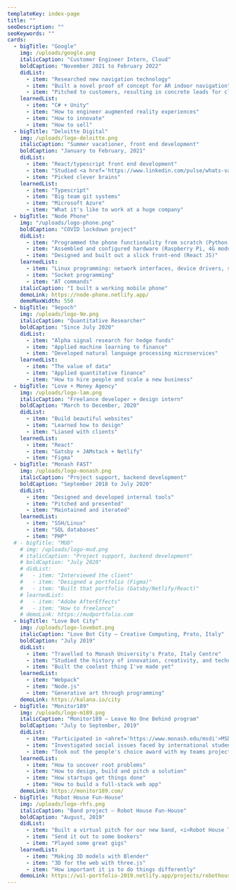 ```yaml
---
templateKey: index-page
title: ""
seoDescription: ""
seoKeywords: ""
cards:
  - bigTitle: "Google"
    img: /uploads/google.png
    italicCaption: "Customer Engineer Intern, Cloud"
    boldCaption: "November 2021 to February 2022"
    didList:
      - item: "Researched new navigation technology"
      - item: "Built a novel proof of concept for AR indoor navigation"
      - item: "Pitched to customers, resulting in concrete leads for cloud"
    learnedList:
      - item: "C# + Unity"
      - item: "How to engineer augmented reality experiences"
      - item: "How to innovate"
      - item: "How to sell"
  - bigTitle: "Deloitte Digital"
    img: /uploads/logo-deloitte.png
    italicCaption: "Summer vacationer, front end development"
    boldCaption: "January to February, 2021"
    didList:
      - item: "React/typescript front end development"
      - item: "Studied <a href='https://www.linkedin.com/pulse/whats-value-company-culture-wil-johnston/?published=t' target='_blank'>company culture</a>"
      - item: "Picked clever brains"
    learnedList:
      - item: "Typescript"
      - item: "Big team git systems"
      - item: "Microsoft Azure"
      - item: "What it's like to work at a huge company"
  - bigTitle: "Node Phone"
    img: "/uploads/logo-phone.png"
    boldCaption: "COVID lockdown project"
    didList:
      - item: "Programmed the phone functionality from scratch (Python, Node JS)"
      - item: "Assembled and configured hardware (Raspberry Pi, 4G module, touch screen)"
      - item: "Designed and built out a slick front-end (React JS)"
    learnedList:
      - item: "Linux programming: network interfaces, device drivers, serial communication"
      - item: "Socket programming"
      - item: "AT commands"
    italicCaption: "I built a working mobile phone"
    demoLink: https://node-phone.netlify.app/
    demoMaxWidth: 550
  - bigTitle: "9epoch"
    img: /uploads/logo-9e.png
    italicCaption: "Quantitative Researcher"
    boldCaption: "Since July 2020"
    didList:
      - item: "Alpha signal research for hedge funds"
      - item: "Applied machine learning to finance"
      - item: "Developed natural language processing microservices"
    learnedList:
      - item: "The value of data"
      - item: "Applied quantitative finance"
      - item: "How to hire people and scale a new business"
  - bigTitle: "Love + Money Agency"
    img: /uploads/logo-lam.png
    italicCaption: "Freelance developer + design intern"
    boldCaption: "March to December, 2020"
    didList:
      - item: "Build beautiful websites"
      - item: "Learned how to design"
      - item: "Liased with clients"
    learnedList:
      - item: "React"
      - item: "Gatsby + JAMstack + Netlify"
      - item: "Figma"
  - bigTitle: "Monash FAST"
    img: /uploads/logo-monash.png
    italicCaption: "Project support, backend development"
    boldCaption: "September 2018 to July 2020"
    didList:
      - item: "Designed and developed internal tools"
      - item: "Pitched and presented"
      - item: "Maintained and iterated"
    learnedList:
      - item: "SSH/Linux"
      - item: "SQL databases"
      - item: "PHP"
  # - bigTitle: "MUD"
    # img: /uploads/logo-mud.png
    # italicCaption: "Project support, backend development"
    # boldCaption: "July 2020"
    # didList:
    #   - item: "Interviewed the client"
    #   - item: "Designed a portfolio (Figma)"
    #   - item: "Built that portfolio (Gatsby/Netlify/React)"
    # learnedList:
    #   - item: "Adobe AfterEffects"
    #   - item: "How to freelance"
    # demoLink: https://mudportfolio.com
  - bigTitle: "Love Bot City"
    img: /uploads/logo-lovebot.png
    italicCaption: "Love Bot City – Creative Computing, Prato, Italy"
    boldCaption: "July 2019"
    didList:
      - item: "Travelled to Monash University's Prato, Italy Centre"
      - item: "Studied the history of innovation, creativity, and technology"
      - item: "Built the coolest thing I've made yet"
    learnedList:
      - item: "Webpack"
      - item: "Node.js"
      - item: "Generative art through programming"
    demoLink: https://kalana.io/city
  - bigTitle: "Monitor189"
    img: /uploads/logo-m189.png
    italicCaption: "Monitor189 – Leave No One Behind program"
    boldCaption: "July to September, 2019"
    didList:
      - item: "Participated in <ahref='https://www.monash.edu/msdi'>MSDI</>'s Leave No One Behind program"
      - item: "Investigated social issues faced by international students"
      - item: "Took out the people's choice award with my teams project, <a href='https://monitor189.com'>Monitor189</a>"
    learnedList:
      - item: "How to uncover root problems"
      - item: "How to design, build and pitch a solution"
      - item: "How startups get things done"
      - item: "How to build a full-stack web app"
    demoLink: https://monitor189.com/
  - bigTitle: "Robot House Fun-House"
    img: /uploads/logo-rhfs.png
    italicCaption: "Band project – Robot House Fun-House"
    boldCaption: "August, 2019"
    didList:
      - item: "Built a virtual pitch for our new band, <i>Robot House Time Travel Music</i>"
      - item: "Send it out to some bookers"
      - item: "Played some great gigs"
    learnedList:
      - item: "Making 3D models with Blender"
      - item: "3D for the web with three.js"
      - item: "How important it is to do things differently"
    demoLink: https://wil-portfolio-2019.netlify.app/projects/robothouse-funhouse/
---
```

